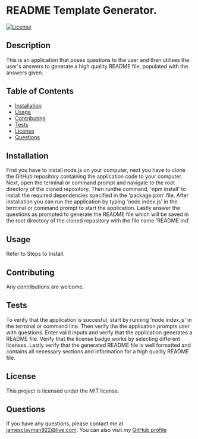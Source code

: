 # README Template Generator.

 [![License](https://img.shields.io/badge/License-MIT-yellow.svg)](https://opensource.org/licenses/MIT)

 ## Description
 This is an application that poses questions to the user and then utilises the user's answers to generate a high quality README file, populated with the answers given.

 ## Table of Contents

* [Installation](installation)
* [Usage](#usage)
* [Contributing](#contributing)
* [Tests](#tests)
* [License](#license)
* [Questions](#questions)

## Installation
First you have to install node,js on your computer, next you have to clone the GitHub repository containing the application code to your computer. Next, open the terminal or command prompt and navigate to the root directory of the cloned repository. Then runthe command, 'npm install' to install the required dependencies specified in the 'package.json' file. After installation you can run the application by typing 'node index.js' in the terminal or command prompt to start the application. Lastly answer the questions as prompted to generate the README  file which will be saved in the root directory of the cloned repository with the file name 'README.md'.

## Usage
Refer to Steps to Install.

## Contributing
Any contributions are welcome.

## Tests
To verify that the application is succesful, start by running 'node index.js' in the terminal or command line. Then verify tha the application prompts user with questions. Enter valid inputs and verify that the application generates a README  file. Verify that the license badge works by selecting different licenses. Lastly verify that the generated README  file is well formatted and contains all necessary sections and information for a high quality README  file.

## License
This project is licensed under the MIT license.

## Questions
If you have any questions, please contact me at jamesclayman922@live.com. You can also visit my [GitHub profile](https://github.com/JayClay922/)


